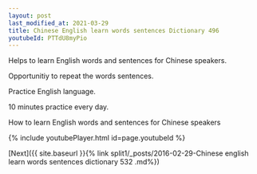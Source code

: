 ```yaml
---
layout: post
last_modified_at: 2021-03-29
title: Chinese English learn words sentences Dictionary 496 
youtubeId: PTTdU8myPio
---
```

 
 
Helps to learn English words and sentences for Chinese speakers.

Opportunitiy to repeat the words sentences. 

Practice English language. 
 
10 minutes practice every day. 
 
How to learn English words and sentences for Chinese speakers 
 
{% include youtubePlayer.html id=page.youtubeId %}
 
 
[Next]({{ site.baseurl }}{% link  split1/_posts/2016-02-29-Chinese english learn words sentences dictionary 532 .md%})
 
